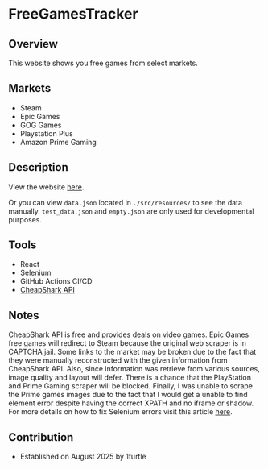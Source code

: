 # FreeGamesTracker
## Overview
This website shows you free games from select markets.

## Markets
- Steam
- Epic Games
- GOG Games
- Playstation Plus
- Amazon Prime Gaming

## Description
View the website [here]().

Or you can view ```data.json``` located in ```./src/resources/``` to see the
data manually. ```test_data.json``` and ```empty.json``` are only used for
developmental purposes.

## Tools
- React
- Selenium
- GitHub Actions CI/CD
- [CheapShark API](https://apidocs.cheapshark.com/#intro)

## Notes
CheapShark API is free and provides deals on video games. Epic Games free games
will redirect to Steam because the original web scraper is in CAPTCHA jail.
Some links to the market may be broken due to the fact that they were manually
reconstructed with the given information from CheapShark API. Also, since
information was retrieve from various sources, image quality and layout will
defer. There is a chance that the PlayStation and Prime Gaming scraper will be
blocked. Finally, I was unable to scrape the Prime games images due to the
fact that I would get a unable to find element error despite having the correct
XPATH and no iframe or shadow. For more details on how to fix Selenium errors
visit this article [here](https://dev.to/liviufromendtest/how-to-fix-the-element-not-found-error-in-selenium-28gj).

## Contribution
- Established on August 2025 by 1turtle
